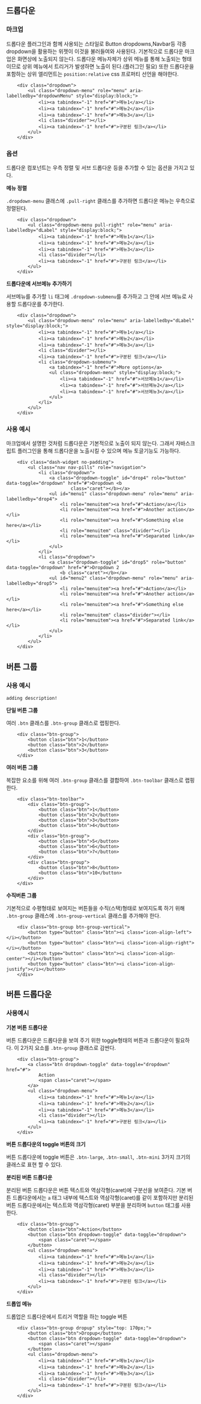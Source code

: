 <!--
layout: 'post'
section: 'Cornerstone Framework'
title: '드롭다운'
outline: '드롭다운 플러그인과 함께 사용되는 스타일로 Button dropdowns,Navbar등 각종 dropdown을 활용하는 위젯이 이것을 불러들여와 사용된다. 기본적으로 드롭다운 마크업은 화면상에 노출되지 않는다. 드롭다운 메뉴자체가 상위 메뉴를 통해 노출되는 형태이므로 상위 메뉴에서 트리거가 발생하면 노출이 된다.(플러그인 필요) 또한 드롭다운을 포함하는 상위 엘리먼트는...'
date: '2012-11-16'
tagstr: 'widget'
order: '[4, 2, 1]'
thumbnail: '4.2.01.dropdown.png'
-->

## 드롭다운 

### 마크업

드롭다운 플러그인과 함께 사용되는 스타일로 Button dropdowns,Navbar등 각종 dropdown을 활용하는 위젯이 이것을 불러들여와 사용된다. 기본적으로 드롭다운 마크업은 화면상에 노출되지 않는다. 드롭다운 메뉴자체가 상위 메뉴를 통해 노출되는 형태이므로 상위 메뉴에서 트리거가 발생하면 노출이 된다.(플러그인 필요) 또한 드롭다운을 포함하는 상위 엘리먼트는 `position:relative` css 프로퍼티 선언을 해야한다.

``` cm
    <div class="dropdown">
        <ul class="dropdown-menu" role="menu" aria-labelledby="dropdownMenu" style="display:block;">
            <li><a tabindex="-1" href="#">메뉴1</a></li>
            <li><a tabindex="-1" href="#">메뉴2</a></li>
            <li><a tabindex="-1" href="#">메뉴3</a></li>
            <li class="divider"></li>
            <li><a tabindex="-1" href="#">구분된 링크</a></li>
        </ul>
    </div>
```

### 옵션

드롭다운 컴포넌트는 우측 정렬 및 서브 드롭다운 등을 추가할 수 있는 옵션을 가지고 있다.

__메뉴 정렬__

`.dropdown-menu` 클래스에 `.pull-right` 클래스를 추가하면 드롭다운 메뉴는 우측으로 정렬된다.

``` cm
	<div class="dropdown">
    	<ul class="dropdown-menu pull-right" role="menu" aria-labelledby="dLabel" style="display:block;">
	      	<li><a tabindex="-1" href="#">메뉴1</a></li>
	        <li><a tabindex="-1" href="#">메뉴2</a></li>
	        <li><a tabindex="-1" href="#">메뉴3</a></li>
	        <li class="divider"></li>
	        <li><a tabindex="-1" href="#">구분된 링크</a></li>
	    </ul>
	</div>
```

__드롭다운에 서브메뉴 추가하기__

서브메뉴를 추가할 `li` 태그에 `.dropdown-submenu`를 추가하고 그 안에 서브 메뉴로 사용할 드롭다운를 추가한다.

``` cm
    <div class="dropdown">
        <ul class="dropdown-menu" role="menu" aria-labelledby="dLabel" style="display:block;">
          	<li><a tabindex="-1" href="#">메뉴1</a></li>
            <li><a tabindex="-1" href="#">메뉴2</a></li>
            <li><a tabindex="-1" href="#">메뉴3</a></li>
            <li class="divider"></li>
            <li><a tabindex="-1" href="#">구분된 링크</a></li>
            <li class="dropdown-submenu">
                <a tabindex="-1" href="#">More options</a>
                <ul class="dropdown-menu" style="display:block;">
                    <li><a tabindex="-1" href="#">서브메뉴1</a></li>
                    <li><a tabindex="-1" href="#">서브메뉴2</a></li>
                    <li><a tabindex="-1" href="#">서브메뉴3</a></li>
                </ul>
            </li>
        </ul>
    </div>
```

### 사용 예시

마크업에서 설명한 것처럼 드롭다운은 기본적으로 노출이 되지 않는다. 그래서 자바스크립트 플러그인을 통해 드롭다운을 노출시킬 수 있으며 메뉴 토글기능도 가능하다.

``` cm
    <div class="dash-widget no-padding">
    	<ul class="nav nav-pills" role="navigation">
	        <li class="dropdown">
	            <a class="dropdown-toggle" id="drop4" role="button" data-toggle="dropdown" href="#">Dropdown <b
	                    class="caret"></b></a>
	            <ul id="menu1" class="dropdown-menu" role="menu" aria-labelledby="drop4">
	                <li role="menuitem"><a href="#">Action</a></li>
	                <li role="menuitem"><a href="#">Another action</a></li>
	                <li role="menuitem"><a href="#">Something else here</a></li>
	                <li role="menuitem" class="divider"></li>
	                <li role="menuitem"><a href="#">Separated link</a></li>
	            </ul>
	        </li>
	        <li class="dropdown">
	            <a class="dropdown-toggle" id="drop5" role="button" data-toggle="dropdown" href="#">Dropdown 2
	                <b class="caret"></b></a>
	            <ul id="menu2" class="dropdown-menu" role="menu" aria-labelledby="drop5">
	                <li role="menuitem"><a href="#">Action</a></li>
	                <li role="menuitem"><a href="#">Another action</a></li>
	                <li role="menuitem"><a href="#">Something else here</a></li>
	                <li role="menuitem" class="divider"></li>
	                <li role="menuitem"><a href="#">Separated link</a></li>
	            </ul>
	        </li>
	    </ul>
	</div>
```

## 버튼 그룹

### 사용 예시

`adding description!`

__단일 버튼 그룹__

여러 `.btn` 클래스를 `.btn-group` 클래스로 랩핑한다.

``` cm
    <div class="btn-group">
    	<button class="btn">1</button>
	    <button class="btn">2</button>
	    <button class="btn">3</button>
    </div>
```

__여러 버튼 그룹__

복잡한 요소를 위해 여러 `.btn-group` 클래스를 결합하여 `.btn-toolbar` 클래스로 랩핑한다.

``` cm
    <div class="btn-toolbar">
        <div class="btn-group">
            <button class="btn">1</button>
            <button class="btn">2</button>
            <button class="btn">3</button>
            <button class="btn">4</button>
        </div>
        <div class="btn-group">
            <button class="btn">5</button>
            <button class="btn">6</button>
            <button class="btn">7</button>
        </div>
        <div class="btn-group">
            <button class="btn">8</button>
            <button class="btn">10</button>
        </div>
    </div>
```

__수직버튼 그룹__

기본적으로 수평형태로 보여지는 버튼들을 수직(스택)형태로 보여지도록 하기 위해 `.btn-group` 클래스에  `.btn-group-vertical` 클래스를 추가해야 한다.

``` cm
    <div class="btn-group btn-group-vertical">
        <button type="button" class="btn"><i class="icon-align-left"></i></button>
        <button type="button" class="btn"><i class="icon-align-right"></i></button>
        <button type="button" class="btn"><i class="icon-align-center"></i></button>
        <button type="button" class="btn"><i class="icon-align-justify"></i></button>
    </div>
```


## 버튼 드롭다운

### 사용예시

__기본 버튼 드롭다운__

버튼 드롭다운은 드롭다운을 보여 주기 위한 toggle형태의 버튼과 드롭다운이 필요하다. 이 2가지 요소를 `.btn-group` 클래스로 감싼다.

``` cm
    <div class="btn-group">
        <a class="btn dropdown-toggle" data-toggle="dropdown" href="#">
            Action
            <span class="caret"></span>
        </a>
        <ul class="dropdown-menu">
            <li><a tabindex="-1" href="#">메뉴1</a></li>
        	<li><a tabindex="-1" href="#">메뉴2</a></li>
	        <li><a tabindex="-1" href="#">메뉴3</a></li>
	        <li class="divider"></li>
	        <li><a tabindex="-1" href="#">구분된 링크</a></li>
        </ul>
    </div>
```

__버튼 드롭다운의 toggle 버튼의 크기__

버튼 드롭다운에 toggle 버튼은 `.btn-large`, `.btn-small`, `.btn-mini`  3가지 크기의 클래스로 표현 할 수 있다.

__분리된 버튼 드롭다운__

분리된 버튼 드롭다운은 버튼 텍스트와 역삼각형(caret)에 구분선을 보여준다. 기본 버튼 드롭다운에서는 `a` 태그 내부에 텍스트와 역삼각형(caret)를 같이 포함하지만 분리된 버튼 드롭다운에서는 텍스트와 역삼각형(caret) 부분을 분리하며 `button` 태그를 사용한다.

``` cm
    <div class="btn-group">
        <button class="btn">Action</button>
        <button class="btn dropdown-toggle" data-toggle="dropdown">
            <span class="caret"></span>
        </button>
        <ul class="dropdown-menu">
            <li><a tabindex="-1" href="#">메뉴1</a></li>
        	<li><a tabindex="-1" href="#">메뉴2</a></li>
	        <li><a tabindex="-1" href="#">메뉴3</a></li>
	        <li class="divider"></li>
	        <li><a tabindex="-1" href="#">구분된 링크</a></li>
        </ul>
    </div>
```

__드롭업 메뉴__

드롭업은 드롭다운에서 트리거 역할을 하는 toggle 버튼 

``` cm
    <div class="btn-group dropup" style="top: 170px;">
        <button class="btn">Dropup</button>
        <button class="btn dropdown-toggle" data-toggle="dropdown">
            <span class="caret"></span>
        </button>
        <ul class="dropdown-menu">
            <li><a tabindex="-1" href="#">메뉴1</a></li>
        	<li><a tabindex="-1" href="#">메뉴2</a></li>
	        <li><a tabindex="-1" href="#">메뉴3</a></li>
	        <li class="divider"></li>
	        <li><a tabindex="-1" href="#">구분된 링크</a></li>
        </ul>
    </div>
```

